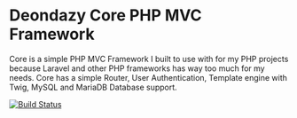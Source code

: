 # Deondazy Core PHP MVC Framework
Core is a simple PHP MVC Framework I built to use with for my PHP projects because Laravel and other PHP frameworks has way too much for my needs. Core has a simple Router, User Authentication, Template engine with Twig, MySQL and MariaDB Database support.

[![Build Status](https://travis-ci.com/deondazy/credible.svg?branch=main)](https://travis-ci.com/deondazy/core)
